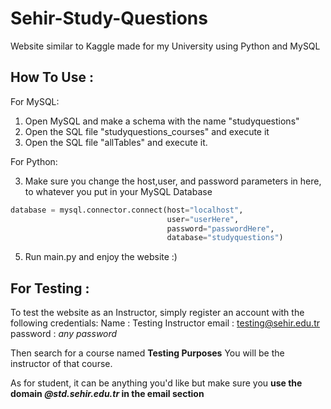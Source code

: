 # Sehir-Study-Questions

Website similar to Kaggle made for my University using Python and MySQL

## How To Use :

For MySQL:

1. Open MySQL and make a schema with the name "studyquestions"
2. Open the SQL file "studyquestions_courses" and execute it
3. Open the SQL file "allTables" and execute it.

For Python:

3. Make sure you change the host,user, and password parameters in here, to whatever you put in your MySQL Database
```python
database = mysql.connector.connect(host="localhost",
                                   user="userHere",
                                   password="passwordHere",
                                   database="studyquestions")
 ```


5. Run main.py and enjoy the website :)

## For Testing :
To test the website as an Instructor, simply register an account with the following credentials:
Name : Testing Instructor
email : testing@sehir.edu.tr
password : *any password*

Then search for a course named **Testing Purposes**
You will be the instructor of that course.

As for student, it can be anything you'd like
but make sure you **use the domain *@std.sehir.edu.tr* in the email section**
